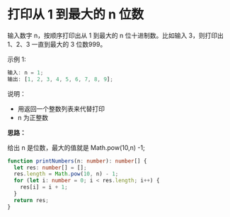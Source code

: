 # 打印从 1 到最大的 n 位数

输入数字 n，按顺序打印出从 1 到最大的 n 位十进制数。比如输入 3，则打印出 1、2、3 一直到最大的 3 位数999。

示例 1:

```ts
输入: n = 1;
输出: [1, 2, 3, 4, 5, 6, 7, 8, 9];
```

说明：

- 用返回一个整数列表来代替打印
- n 为正整数

**思路：**

给出 n 是位数，最大的值就是 Math.pow(10,n) -1;

```ts
function printNumbers(n: number): number[] {
  let res: number[] = [];
  res.length = Math.pow(10, n) - 1;
  for (let i: number = 0; i < res.length; i++) {
    res[i] = i + 1;
  }
  return res;
}
```
